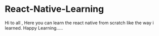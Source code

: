 # React-Native-Learning

Hi to all ,
Here you can learn the react native from scratch like the way i learned.
Happy Learning.....
